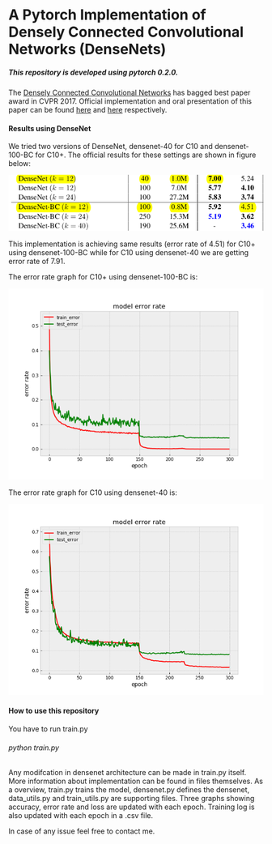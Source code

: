 # A Pytorch Implementation of Densely Connected Convolutional Networks (DenseNets) 



##### This repository is developed using pytorch 0.2.0.

The [Densely Connected Convolutional Networks](https://arxiv.org/pdf/1608.06993.pdf) has bagged best paper award in CVPR 2017. Official implementation and oral presentation of this paper can be found [here](https://github.com/liuzhuang13/DenseNet) and [here](https://www.youtube.com/watch?v=-W6y8xnd--U) respectively. 


#### Results using DenseNet

We tried two versions of DenseNet, densenet-40 for C10 and densenet-100-BC for C10+. The official results for these settings are shown in figure below:

![](/images/table.png)

This implementation is achieving same results (error rate of 4.51) for C10+ using densenet-100-BC while for C10 using densenet-40 we are getting error rate of 7.91.

The error rate graph for C10+ using densenet-100-BC is: 

<img src = "/plots/densenet100BC_C10+_error.png"  width ="600">


The error rate graph for C10 using densenet-40 is:

<img src = "/plots/densenet_40_C10_error.png"  width ="600">

#### How to use this repository

You have to run train.py
###### python train.py

Any modifcation in densenet architecture can be made in train.py itself. More information about implementation can be found in files themselves. As a overview, train.py trains the model, densenet.py defines the densenet, data_utils.py and train_utils.py are supporting files. Three graphs showing accuracy, error rate and loss are updated with each epoch. Training log is also updated with each epoch in a .csv file. 

In case of any issue feel free to contact me. 
